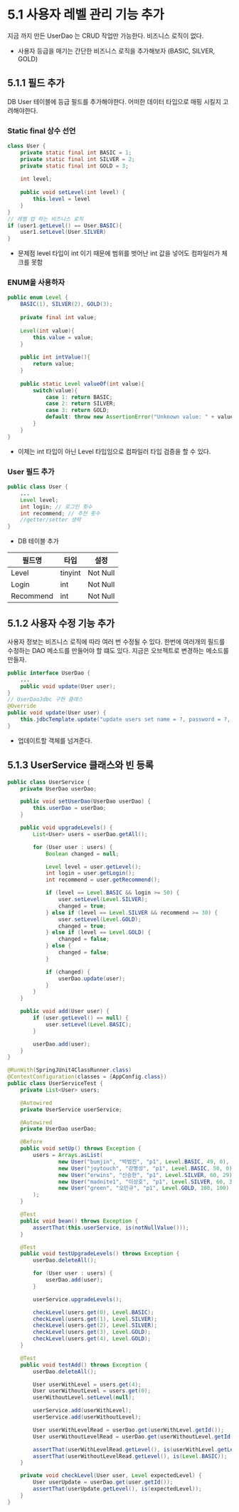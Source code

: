 # 5.1 사용자 레벨 관리 기능 추가

지금 까지 만든 UserDao 는 CRUD 작업만 가능한다. 비즈니스 로직이 없다.

* 사용자 등급을 매기는 간단한 비즈니스 로직을 추가해보자 (BASIC, SILVER, GOLD)

## 5.1.1 필드 추가

DB User 테이블에 등급 필드를 추가해야한다. 어떠한 데이터 타입으로 매핑 시킬지 고려해야한다.

### Static final 상수 선언

```java
class User {
    private static final int BASIC = 1;
    private static final int SILVER = 2;
    private static final int GOLD = 3;
    
    int level;
    
    public void setLevel(int level) {
        this.level = level
    }
}
// 레벨 업 하는 비즈니스 로직
if (user1.getLevel() == User.BASIC){
    user1.setLevel(User.SILVER)
}
```

* 문제점 level 타입이 int 이기 때문에 범위를 벗어난 int 값을 넣어도 컴파일러가 체크를 못함

### ENUM을 사용하자

```java
public enum Level {
    BASIC(1), SILVER(2), GOLD(3);
    
    private final int value;
    
	Level(int value){
        this.value = value;
	}    
	
	public int intValue(){
        return value;
	}
	
	public static Level valueOf(int value){
        switch(value){
            case 1: return BASIC;
            case 2: return SILVER;
            case 3: return GOLD;
            default: throw new AssertionError("Unknown value: " + value);
        }
	}
}
```

* 이제는 int 타입이 아닌 Level 타입임으로 컴파일러 타입 검증을 할 수 있다.

### User 필드 추가

```java
public class User {
    ...
    Level level;
    int login; // 로그인 횟수
    int recommend; // 추천 횟수
    //getter/setter 생략
}
```

* DB 테이블 추가

| 필드명    | 타입    | 설정     |
| --------- | ------- | -------- |
| Level     | tinyint | Not Null |
| Login     | int     | Not Null |
| Recommend | int     | Not Null |

## 5.1.2 사용자 수정  기능 추가

사용자 정보는 비즈니스 로직에 따라 여러 번 수정될 수 있다. 한번에 여러개의 필드를 수정하는 DAO 메소드를 만들어야 할 떄도 있다. 지금은 오브젝트로 변경하는 메소드를 만들자.

```JAVA
public interface UserDao {
    ...
    public void update(User user);
}
// UserDaoJdbc 구현 클래스
@Override
public void update(User user) {
	this.jdbcTemplate.update("update users set name = ?, password = ?, level = ?, login = ?, recommend = ? where id = ?", user.getName(), user.getPassword(), user.getLevel().intValue(), user.getLogin(), user.getRecommend(), user.getId());
}
```

* 업데이트할 객체를 넘겨준다.

## 5.1.3 UserService 클래스와 빈 등록

```java
public class UserService {
	private UserDao userDao;

	public void setUserDao(UserDao userDao) {
		this.userDao = userDao;
	}

	public void upgradeLevels() {
		List<User> users = userDao.getAll();

		for (User user : users) {
			Boolean changed = null;

			Level level = user.getLevel();
			int login = user.getLogin();
			int recommend = user.getRecommend();

			if (level == Level.BASIC && login >= 50) {
				user.setLevel(Level.SILVER);
				changed = true;
			} else if (level == Level.SILVER && recommend >= 30) {
				user.setLevel(Level.GOLD);
				changed = true;
			} else if (level == Level.GOLD) {
				changed = false;
			} else {
				changed = false;
			}

			if (changed) {
				userDao.update(user);
			}
		}
	}

	public void add(User user) {
		if (user.getLevel() == null) {
			user.setLevel(Level.BASIC);
		}

		userDao.add(user);
	}
}
```

```java
@RunWith(SpringJUnit4ClassRunner.class)
@ContextConfiguration(classes = {AppConfig.class})
public class UserServiceTest {
	private List<User> users;

	@Autowired
	private UserService userService;

	@Autowired
	private UserDao userDao;

	@Before
	public void setUp() throws Exception {
		users = Arrays.asList(
				new User("bumjin", "박범진", "p1", Level.BASIC, 49, 0),
				new User("joytouch", "강명성", "p1", Level.BASIC, 50, 0),
				new User("erwins", "신승한", "p1", Level.SILVER, 60, 29),
				new User("madnite1", "이상호", "p1", Level.SILVER, 60, 30),
				new User("green", "오민규", "p1", Level.GOLD, 100, 100)
		);
	}

	@Test
	public void bean() throws Exception {
		assertThat(this.userService, is(notNullValue()));
	}

	@Test
	public void testUpgradeLevels() throws Exception {
		userDao.deleteAll();

		for (User user : users) {
			userDao.add(user);
		}

		userService.upgradeLevels();

		checkLevel(users.get(0), Level.BASIC);
		checkLevel(users.get(1), Level.SILVER);
		checkLevel(users.get(2), Level.SILVER);
		checkLevel(users.get(3), Level.GOLD);
		checkLevel(users.get(4), Level.GOLD);
	}

	@Test
	public void testAdd() throws Exception {
		userDao.deleteAll();

		User userWithLevel = users.get(4);
		User userWithoutLevel = users.get(0);
		userWithoutLevel.setLevel(null);

		userService.add(userWithLevel);
		userService.add(userWithoutLevel);

		User userWithLevelRead = userDao.get(userWithLevel.getId());
		User userWithoutLevelRead = userDao.get(userWithoutLevel.getId());

		assertThat(userWithLevelRead.getLevel(), is(userWithLevel.getLevel()));
		assertThat(userWithoutLevelRead.getLevel(), is(Level.BASIC));
	}

	private void checkLevel(User user, Level expectedLevel) {
		User userUpdate = userDao.get(user.getId());
		assertThat(userUpdate.getLevel(), is(expectedLevel));
	}
}	
```













